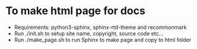 # To make html page for docs

- Requirements: python3-sphinx, sphinx-rtd-theme and recommonmark
- Run ./init.sh to setup site name, copyright, source code etc...
- Run ./make_page.sh to run Sphinx to make page and copy to html folder

